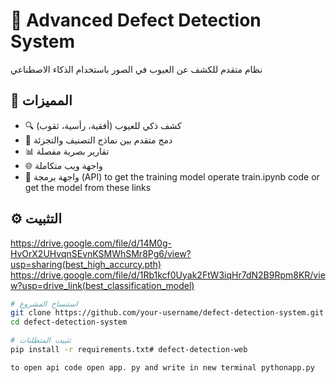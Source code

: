 # 🎯 Advanced Defect Detection System

نظام متقدم للكشف عن العيوب في الصور باستخدام الذكاء الاصطناعي

## 🌟 المميزات

- 🔍 كشف ذكي للعيوب (أفقية، رأسية، ثقوب)
- 🧠 دمج متقدم بين نماذج التصنيف والتجزئة
- 📊 تقارير بصرية مفصلة
- 🌐 واجهة ويب متكاملة
- 🔌 واجهة برمجة (API)
to get the training model
  operate train.ipynb code
  or get the model from these links
## ⚙️ التثبيت
https://drive.google.com/file/d/14M0g-HvOrX2UHvqnSEvnKSMWhSMr8Pg6/view?usp=sharing(best_high_accurcy.pth)
https://drive.google.com/file/d/1Rb1kcf0Uyak2FtW3iqHr7dN2B9Rpm8KR/view?usp=drive_link(best_classification_model)

```bash
# استنساخ المشروع
git clone https://github.com/your-username/defect-detection-system.git
cd defect-detection-system

# تثبيت المتطلبات
pip install -r requirements.txt# defect-detection-web

to open api code open app. py and write in new terminal pythonapp.py
